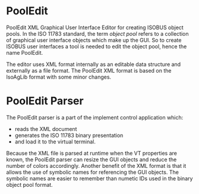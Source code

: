 # PoolEdit

PoolEdit XML Graphical User Interface Editor for creating ISOBUS
object pools. In the ISO 11783 standard, the term _object pool_ refers
to a collection of graphical user interface objects which make up the
GUI. So to create ISOBUS user interfaces a tool is needed to edit the
object pool, hence the name PoolEdit.

The editor uses XML format internally as an editable data structure
and externally as a file format. The PoolEdit XML format is based on
the IsoAgLib format with some minor changes.



# PoolEdit Parser

The PoolEdit parser is a part of the implement control application
which:
* reads the XML document
* generates the ISO 11783 binary presentation
* and load it to the virtual terminal.

Because the XML file is parsed at runtime when the VT properties are
known, the PoolEdit parser can resize the GUI objects and reduce the
number of colors accordingly. Another benefit of the XML format is
that it allows the use of symbolic names for referencing the GUI
objects.  The symbolic names are easier to remember than numetic IDs
used in the binary object pool format.
